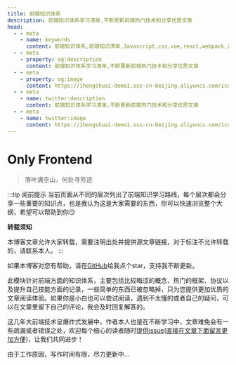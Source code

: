 ```yaml
---
title: 前端知识体系
description: 前端知识体系学习清单,不断更新前端热门技术和分享优质文章
head:
  - - meta
    - name: keywords
      content: 前端知识体系,前端知识清单,Javascript,css,vue,react,webpack,正则表达式,regexp,构建工具,building tool,前端调试技巧,debuger,nodejs,express,koa,nestjs,渲染模式,render mode,项目规范,project spectification,http协议,http protocol,nginx,反向代理,前端编译原理,compiler,optimize,前端性能优化,前端监控系统,设计模式,npm,yarn,pnpm,vite,低代码,lowercoding,微前端,node性能优化,node bff,沙箱,小程序,混合应用,webassembly
  - - meta
    - property: og:description
      content: 前端知识体系学习清单,不断更新前端热门技术和分享优质文章
  - - meta
    - property: og:image
      content: https://ihengshuai-demo1.oss-cn-beijing.aliyuncs.com/icon-js.png
  - - meta
    - name: twitter:description
      content: 前端知识体系学习清单,不断更新前端热门技术和分享优质文章
  - - meta
    - name: twitter:image
      content: https://ihengshuai-demo1.oss-cn-beijing.aliyuncs.com/icon-js.png
---
```


# Only Frontend

>落叶满空山，何处寻芳迹

:::tip 阅前提示
当前页面从不同的层次列出了前端知识学习路线，每个层次都会分享一些重要的知识点，也是我认为这是大家需要的东西，你可以快速浏览整个大纲，希望可以帮助到你:smirk:

**转载须知**

本博客文章允许大家转载，需要注明出处并提供源文章链接，对于标注不允许转载的，请联系本人。
:::

如果本博客对您有帮助，请在[GitHub](https://github.com/ihengshuai/blog)给我点个star，支持我不断更新。

此模块针对前端方面的知识体系，主要包括比较晦涩的概念、热门的框架、协议以及提升自己技能方面的记录，一些简单的东西已被忽略掉，只为您提供更加优质的文章阅读体验。如果你是小白也可以尝试阅读，遇到不太懂的或者自己的疑问，可以在文章里留下自己的评论，我会及时回复解答的。

这几年大前端技术呈爆炸式发展中，作者本人也是在不断学习中，文章难免会有一些疏漏或者错误之处，欢迎每个细心的读者随时[提供issue](https://github.com/ihengshuai/blog/issues)(<u>直接在文章下面留言更加方便</u>)，让我们共同进步！

由于工作原因，写作时间有限，尽力更新中...


<Gitalk />